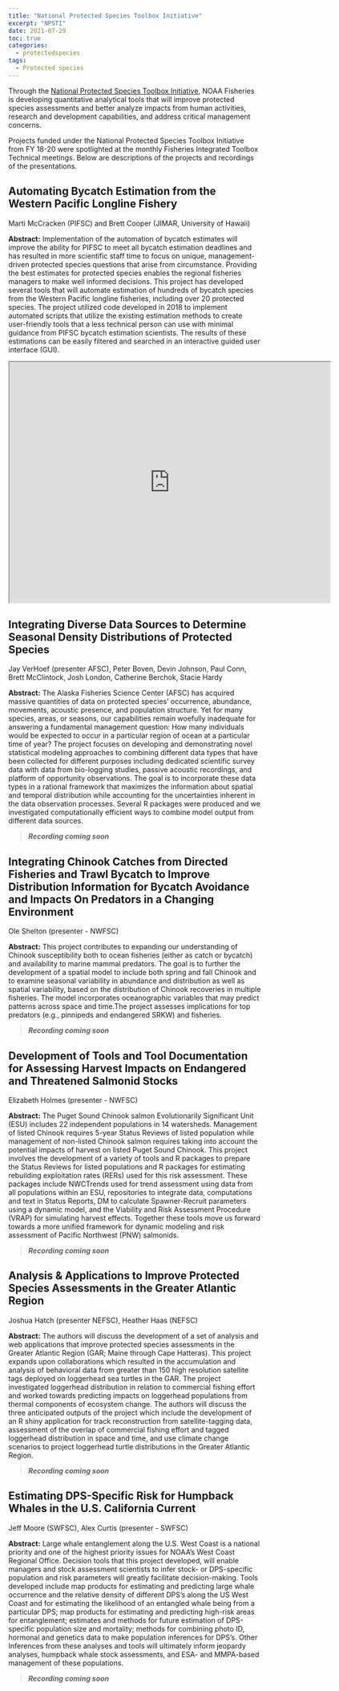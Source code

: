 ```yaml
---
title: "National Protected Species Toolbox Initiative"
excerpt: "NPSTI"
date: 2021-07-29
toc: true
categories:
  - protectedspecies
tags:
  - Protected species
---
```


Through the [National Protected Species Toolbox Initiative](https://www.fisheries.noaa.gov/national/population-assessments/national-protected-species-toolbox-initiative), NOAA Fisheries is developing quantitative analytical tools that will improve protected species assessments and better analyze impacts from human activities, research and development capabilities, and address critical management concerns. 

Projects funded under the National Protected Species Toolbox Initiative from FY 18-20 were spotlighted at the monthly Fisheries Integrated Toolbox Technical meetings. Below are descriptions of the projects and recordings of the presentations. 

## Automating Bycatch Estimation from the Western Pacific Longline Fishery 

Marti McCracken (PIFSC) and Brett Cooper (JIMAR, University of Hawaii) 

**Abstract:** Implementation of the automation of bycatch estimates will improve the ability for PIFSC to meet all bycatch estimation deadlines and has resulted in more scientific staff time to focus on unique, management-driven protected species questions that arise from circumstance. Providing the best estimates for protected species enables the regional fisheries managers to make well informed decisions. This project has developed several tools that will automate estimation of hundreds of bycatch species from the Western Pacific longline fisheries, including over 20 protected species. The project utilized code developed in 2018 to implement automated scripts that utilize the existing estimation methods to create user-friendly tools that a less technical person can use with minimal guidance from PIFSC bycatch estimation scientists. The results of these estimations can be easily filtered and searched in an interactive guided user interface (GUI).

<iframe src="https://drive.google.com/file/d/1SOlIY4JCfFkxCMn8I42v83RfTdDGTDtP/preview" width="640" height="480" allow="autoplay"></iframe>

##  Integrating Diverse Data Sources to Determine Seasonal Density Distributions of Protected Species

Jay VerHoef (presenter AFSC), Peter Boven, Devin Johnson, Paul Conn, Brett McClintock, Josh London, Catherine Berchok, Stacie Hardy 

**Abstract:** The Alaska Fisheries Science Center (AFSC) has acquired massive quantities of data on protected species’ occurrence, abundance, movements, acoustic presence, and population structure. Yet for many species, areas, or seasons, our capabilities remain woefully inadequate for answering a fundamental management question: How many individuals would be expected to occur in a particular region of ocean at a particular time of year? The project focuses on developing and demonstrating novel statistical modeling approaches to combining different data types that have been collected for different purposes including dedicated scientific survey data with data from bio-logging studies, passive acoustic recordings, and platform of opportunity observations. The goal is to incorporate these data types in a rational framework that maximizes the information about spatial and temporal distribution while accounting for the uncertainties inherent in the data observation processes. Several R packages were produced and we investigated computationally efficient ways to combine model output from different data sources. 

> ***Recording coming soon***

##  Integrating Chinook Catches from Directed Fisheries and Trawl Bycatch to  Improve Distribution Information for Bycatch Avoidance and Impacts On Predators in a Changing Environment

Ole Shelton (presenter - NWFSC) 

**Abstract:** This project contributes to expanding our understanding of Chinook susceptibility both to ocean  fisheries (either as catch or bycatch) and availability to marine mammal predators. The goal is to  further the development of a spatial model to include both spring and fall Chinook and to  examine seasonal variability in abundance and distribution as well as spatial variability, based on  the distribution of Chinook recoveries in multiple fisheries. The model incorporates  oceanographic variables that may predict patterns across space and time.The project assesses  implications for top predators (e.g., pinnipeds and endangered SRKW) and fisheries. 

> ***Recording coming soon***

## Development of Tools and Tool Documentation for Assessing Harvest Impacts on  Endangered and Threatened Salmonid Stocks

Elizabeth Holmes (presenter - NWFSC) 

**Abstract:** The Puget Sound Chinook salmon Evolutionarily Significant Unit (ESU) includes 22 independent  populations in 14 watersheds. Management of listed Chinook requires 5-year Status Reviews of  listed population while management of non-listed Chinook salmon requires taking into account  the potential impacts of harvest on listed Puget Sound Chinook. This project involves the  development of a variety of tools and R packages to prepare the Status Reviews for listed  populations and R packages for estimating rebuilding exploitation rates (RERs) used for this risk  assessment. These packages include NWCTrends used for trend assessment using data from  all populations within an ESU, repositories to integrate data, computations and text in Status  Reports, DM to calculate Spawner-Recruit parameters using a dynamic model, and the Viability  and Risk Assessment Procedure (VRAP) for simulating harvest effects. Together these tools  move us forward towards a more unified framework for dynamic modeling and risk assessment  of Pacific Northwest (PNW) salmonids.

> ***Recording coming soon***

## Analysis & Applications to Improve Protected Species Assessments in the Greater  Atlantic Region

Joshua Hatch (presenter NEFSC), Heather Haas (NEFSC) 

**Abstract:** The authors will discuss the development of a set of analysis and web applications that improve  protected species assessments in the Greater Atlantic Region (GAR; Maine through Cape Hatteras).  This project expands upon collaborations which resulted in the accumulation and analysis of  behavioral data from greater than 150 high resolution satellite tags deployed on loggerhead sea  turtles in the GAR. The project investigated loggerhead distribution in relation to commercial fishing  effort and worked towards predicting impacts on loggerhead populations from thermal components  of ecosystem change. The authors will discuss the three anticipated outputs of the project which  include the development of an R shiny application for track reconstruction from satellite-tagging data,  assessment of the overlap of commercial fishing effort and tagged loggerhead distribution in space  and time, and use climate change scenarios to project loggerhead turtle distributions in the Greater  Atlantic Region. 

> ***Recording coming soon***

## Estimating DPS-Specific Risk for Humpback Whales in the U.S. California Current

Jeff Moore (SWFSC), Alex Curtis (presenter - SWFSC) 

**Abstract:** Large whale entanglement along the U.S. West Coast is a national priority and one of the highest  priority issues for NOAA’s West Coast Regional Office. Decision tools that this project developed, will  enable managers and stock assessment scientists to infer stock- or DPS-specific population and risk  parameters will greatly facilitate decision-making. Tools developed include map products for  estimating and predicting large whale occurrence and the relative density of different DPS’s along  the US West Coast and for estimating the likelihood of an entangled whale being from a particular  DPS; map products for estimating and predicting high-risk areas for entanglement; estimates and  methods for future estimation of DPS-specific population size and mortality; methods for combining  photo ID, hormonal and genetics data to make population inferences for DPS’s. Other Inferences  from these analyses and tools will ultimately inform jeopardy analyses, humpback whale stock  assessments, and ESA- and MMPA-based management of these populations.  

> ***Recording coming soon***
